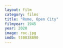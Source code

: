 ```yaml
---
layout: film
category: films
title: "Rome, Open City"
filmyear: 1945
year: 2020
image: roc.jpg
imdb: tt0038890
---
```

